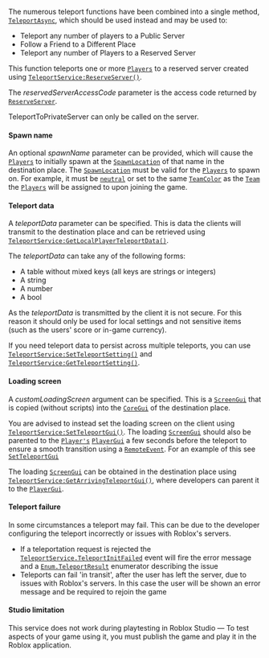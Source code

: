 The numerous teleport functions have been combined into a single method,
[`TeleportAsync`](https://create.roblox.com/docs/reference/engine/classes/TeleportService#TeleportAsync), which should be
used instead and may be used to:

- Teleport any number of players to a Public Server
- Follow a Friend to a Different Place
- Teleport any number of Players to a Reserved Server

This function teleports one or more [`Players`](https://create.roblox.com/docs/reference/engine/classes/Player) to a reserved
server created using [`TeleportService:ReserveServer()`](https://create.roblox.com/docs/reference/engine/classes/TeleportService#ReserveServer).

The *reservedServerAccessCode* parameter is the access code returned by
[`ReserveServer`](https://create.roblox.com/docs/reference/engine/classes/TeleportService#ReserveServer).

TeleportToPrivateServer can only be called on the server.
#### Spawn name

An optional *spawnName* parameter can be provided, which will cause the
[`Players`](https://create.roblox.com/docs/reference/engine/classes/Player) to initially spawn at the [`SpawnLocation`](https://create.roblox.com/docs/reference/engine/classes/SpawnLocation) of
that name in the destination place. The [`SpawnLocation`](https://create.roblox.com/docs/reference/engine/classes/SpawnLocation) must be
valid for the [`Players`](https://create.roblox.com/docs/reference/engine/classes/Player) to spawn on. For example, it must be
[`neutral`](https://create.roblox.com/docs/reference/engine/classes/SpawnLocation#Neutral) or set to the same
[`TeamColor`](https://create.roblox.com/docs/reference/engine/classes/SpawnLocation#TeamColor) as the [`Team`](https://create.roblox.com/docs/reference/engine/classes/Team) the
[`Players`](https://create.roblox.com/docs/reference/engine/classes/Player) will be assigned to upon joining the game.
#### Teleport data

A *teleportData* parameter can be specified. This is data the clients will
transmit to the destination place and can be retrieved using
[`TeleportService:GetLocalPlayerTeleportData()`](https://create.roblox.com/docs/reference/engine/classes/TeleportService#GetLocalPlayerTeleportData).

The *teleportData* can take any of the following forms:

- A table without mixed keys (all keys are strings or integers)
- A string
- A number
- A bool

As the *teleportData* is transmitted by the client it is not secure. For
this reason it should only be used for local settings and not sensitive
items (such as the users' score or in-game currency).

If you need teleport data to persist across multiple teleports, you can
use [`TeleportService:SetTeleportSetting()`](https://create.roblox.com/docs/reference/engine/classes/TeleportService#SetTeleportSetting) and
[`TeleportService:GetTeleportSetting()`](https://create.roblox.com/docs/reference/engine/classes/TeleportService#GetTeleportSetting).
#### Loading screen

A *customLoadingScreen* argument can be specified. This is a
[`ScreenGui`](https://create.roblox.com/docs/reference/engine/classes/ScreenGui) that is copied (without scripts) into the
[`CoreGui`](https://create.roblox.com/docs/reference/engine/classes/CoreGui) of the destination place.

You are advised to instead set the loading screen on the client using
[`TeleportService:SetTeleportGui()`](https://create.roblox.com/docs/reference/engine/classes/TeleportService#SetTeleportGui). The loading [`ScreenGui`](https://create.roblox.com/docs/reference/engine/classes/ScreenGui)
should also be parented to the [`Player's`](https://create.roblox.com/docs/reference/engine/classes/Player) [`PlayerGui`](https://create.roblox.com/docs/reference/engine/classes/PlayerGui) a
few seconds before the teleport to ensure a smooth transition using a
[`RemoteEvent`](https://create.roblox.com/docs/reference/engine/classes/RemoteEvent). For an example of this see
[`SetTeleportGui`](https://create.roblox.com/docs/reference/engine/classes/TeleportService#SetTeleportGui)

The loading [`ScreenGui`](https://create.roblox.com/docs/reference/engine/classes/ScreenGui) can be obtained in the destination place
using [`TeleportService:GetArrivingTeleportGui()`](https://create.roblox.com/docs/reference/engine/classes/TeleportService#GetArrivingTeleportGui), where developers
can parent it to the [`PlayerGui`](https://create.roblox.com/docs/reference/engine/classes/PlayerGui).
#### Teleport failure

In some circumstances a teleport may fail. This can be due to the
developer configuring the teleport incorrectly or issues with Roblox's
servers.

- If a teleportation request is rejected the
[`TeleportService.TeleportInitFailed`](https://create.roblox.com/docs/reference/engine/classes/TeleportService#TeleportInitFailed) event will fire the error
message and a [`Enum.TeleportResult`](https://create.roblox.com/docs/reference/engine/enums/TeleportResult) enumerator describing the issue
- Teleports can fail 'in transit', after the user has left the server, due
to issues with Roblox's servers. In this case the user will be shown an
error message and be required to rejoin the game

#### Studio limitation

This service does not work during playtesting in Roblox Studio — To
test aspects of your game using it, you must publish the game and play it
in the Roblox application.